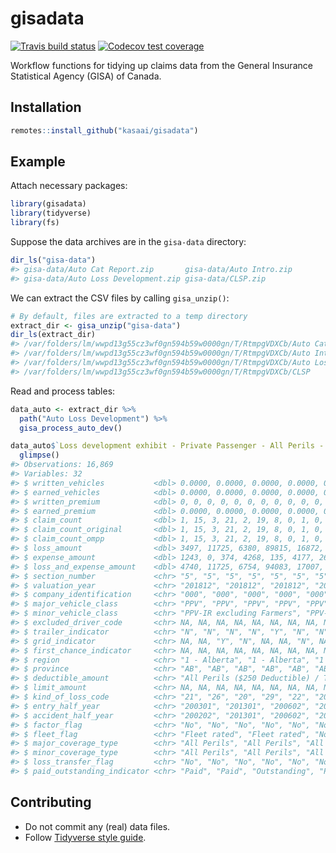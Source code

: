 
<!-- README.md is generated from README.Rmd. Please edit that file -->

# gisadata

<!-- badges: start -->

[![Travis build
status](https://travis-ci.org/kasaai/gisadata.svg?branch=master)](https://travis-ci.org/kasaai/gisadata)
[![Codecov test
coverage](https://codecov.io/gh/kasaai/gisadata/branch/master/graph/badge.svg)](https://codecov.io/gh/kasaai/gisadata?branch=master)
<!-- badges: end -->

Workflow functions for tidying up claims data from the General Insurance
Statistical Agency (GISA) of Canada.

## Installation

``` r
remotes::install_github("kasaai/gisadata")
```

## Example

Attach necessary packages:

``` r
library(gisadata)
library(tidyverse)
library(fs)
```

Suppose the data archives are in the `gisa-data` directory:

``` r
dir_ls("gisa-data")
#> gisa-data/Auto Cat Report.zip       gisa-data/Auto Intro.zip            
#> gisa-data/Auto Loss Development.zip gisa-data/CLSP.zip
```

We can extract the CSV files by calling `gisa_unzip()`:

``` r
# By default, files are extracted to a temp directory
extract_dir <- gisa_unzip("gisa-data")
dir_ls(extract_dir)
#> /var/folders/lm/wwpd13g55cz3wf0gn594b59w0000gn/T/RtmpgVDXCb/Auto Cat Report
#> /var/folders/lm/wwpd13g55cz3wf0gn594b59w0000gn/T/RtmpgVDXCb/Auto Intro
#> /var/folders/lm/wwpd13g55cz3wf0gn594b59w0000gn/T/RtmpgVDXCb/Auto Loss Development
#> /var/folders/lm/wwpd13g55cz3wf0gn594b59w0000gn/T/RtmpgVDXCb/CLSP
```

Read and process tables:

``` r
data_auto <- extract_dir %>% 
  path("Auto Loss Development") %>% 
  gisa_process_auto_dev()

data_auto$`Loss development exhibit - Private Passenger - All Perils - AB` %>% 
  glimpse()
#> Observations: 16,869
#> Variables: 32
#> $ written_vehicles           <dbl> 0.0000, 0.0000, 0.0000, 0.0000, 0.0000, 0.…
#> $ earned_vehicles            <dbl> 0.0000, 0.0000, 0.0000, 0.0000, 0.0000, 0.…
#> $ written_premium            <dbl> 0, 0, 0, 0, 0, 0, 0, 0, 0, 0, 0, -7386, 0,…
#> $ earned_premium             <dbl> 0.0000, 0.0000, 0.0000, 0.0000, 0.0000, 0.…
#> $ claim_count                <dbl> 1, 15, 3, 21, 2, 19, 8, 0, 1, 0, 0, 0, 66,…
#> $ claim_count_original       <dbl> 1, 15, 3, 21, 2, 19, 8, 0, 1, 0, 0, 0, 66,…
#> $ claim_count_ompp           <dbl> 1, 15, 3, 21, 2, 19, 8, 0, 1, 0, 0, 0, 66,…
#> $ loss_amount                <dbl> 3497, 11725, 6380, 89815, 16872, 77393, 26…
#> $ expense_amount             <dbl> 1243, 0, 374, 4268, 135, 4177, 260, 0, 0, …
#> $ loss_and_expense_amount    <dbl> 4740, 11725, 6754, 94083, 17007, 81570, 26…
#> $ section_number             <chr> "5", "5", "5", "5", "5", "5", "5", "5", "5…
#> $ valuation_year             <chr> "201812", "201812", "201812", "201812", "2…
#> $ company_identification     <chr> "000", "000", "000", "000", "000", "000", …
#> $ major_vehicle_class        <chr> "PPV", "PPV", "PPV", "PPV", "PPV", "PPV", …
#> $ minor_vehicle_class        <chr> "PPV-IR excluding Farmers", "PPV-IR exclud…
#> $ excluded_driver_code       <chr> NA, NA, NA, NA, NA, NA, NA, NA, NA, NA, NA…
#> $ trailer_indicator          <chr> "N", "N", "N", "N", "Y", "N", "N", "Y", "N…
#> $ grid_indicator             <chr> NA, NA, "Y", "N", NA, NA, "N", NA, "N", NA…
#> $ first_chance_indicator     <chr> NA, NA, NA, NA, NA, NA, NA, NA, NA, NA, NA…
#> $ region                     <chr> "1 - Alberta", "1 - Alberta", "1 - Alberta…
#> $ province                   <chr> "AB", "AB", "AB", "AB", "AB", "AB", "AB", …
#> $ deductible_amount          <chr> "All Perils ($250 Deductible) / Tous Risqu…
#> $ limit_amount               <chr> NA, NA, NA, NA, NA, NA, NA, NA, NA, NA, NA…
#> $ kind_of_loss_code          <chr> "21", "26", "20", "29", "22", "20", "20", …
#> $ entry_half_year            <chr> "200301", "201301", "200602", "201302", "2…
#> $ accident_half_year         <chr> "200202", "201301", "200602", "201302", "2…
#> $ factor_flag                <chr> "No", "No", "No", "No", "No", "No", "No", …
#> $ fleet_flag                 <chr> "Fleet rated", "Fleet rated", "No", "No", …
#> $ major_coverage_type        <chr> "All Perils", "All Perils", "All Perils", …
#> $ minor_coverage_type        <chr> "All Perils", "All Perils", "All Perils", …
#> $ loss_transfer_flag         <chr> "No", "No", "No", "No", "No", "No", "No", …
#> $ paid_outstanding_indicator <chr> "Paid", "Paid", "Outstanding", "Paid", "Pa…
```

## Contributing

  - Do not commit any (real) data files.
  - Follow [Tidyverse style guide](https://style.tidyverse.org/).
